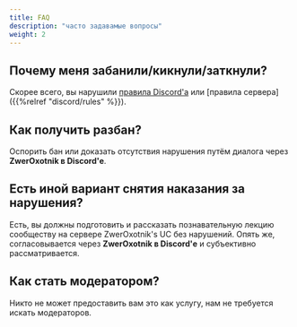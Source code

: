 ```yaml
---
title: FAQ
description: "часто задавамые вопросы"
weight: 2
---
```


## Почему меня **забанили/кикнули/заткнули**?

Скорее всего, вы нарушили [правила Discord'а](https://discord.com/guidelines) или [правила сервера]({{%relref "discord/rules" %}}).

## Как получить **разбан**?

Оспорить бан или доказать отсутствия нарушения путём диалога через **ZwerOxotnik в Discord'е**.

## Есть иной вариант снятия наказания за нарушения?

Есть, вы должны подготовить и рассказать познавательную лекцию сообществу на сервере ZwerOxotnik's UC без нарушений. Опять же, согласовывается через **ZwerOxotnik в Discord'е** и субъективно рассматривается.

## Как стать модератором?

Никто не может предоставить вам это как услугу, нам не требуется искать модераторов.
